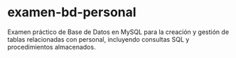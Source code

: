 # examen-bd-personal
Examen práctico de Base de Datos en MySQL para la creación y gestión de tablas relacionadas con personal, incluyendo consultas SQL y procedimientos almacenados.
